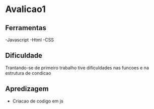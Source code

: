 # Avalicao1
## Ferramentas
-Javascript
-Html
-CSS


## Dificuldade
Trantando-se de primeiro trabalho tive dificuldades nas funcoes e na estrutura de condicao

## Apredizagem 
- Criacao de codigo em js
